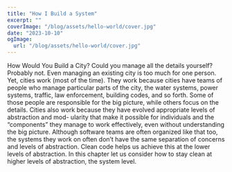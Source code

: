 ```yaml
---
title: "How I Build a System"
excerpt: ""
coverImage: "/blog/assets/hello-world/cover.jpg"
date: "2023-10-10"
ogImage:
  url: "/blog/assets/hello-world/cover.jpg"
---
```


How Would You Build a City? Could you manage all the details yourself? Probably not. Even managing an existing city is too much for one person. Yet, cities work (most of the time). They work because cities have teams of people who manage particular parts of the city, the water systems, power systems, traffic, law enforcement, building codes, and so forth. Some of those people are responsible for the big picture, while others focus on the details.
Cities also work because they have evolved appropriate levels of abstraction and mod- ularity that make it possible for individuals and the “components” they manage to work effectively, even without understanding the big picture.
Although software teams are often organized like that too, the systems they work on often don’t have the same separation of concerns and levels of abstraction. Clean code helps us achieve this at the lower levels of abstraction. In this chapter let us consider how to stay clean at higher levels of abstraction, the system level.
